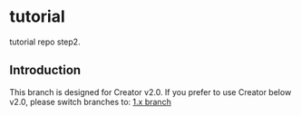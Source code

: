 # tutorial
tutorial repo step2.  

## Introduction 
This branch is designed for Creator v2.0.
If you prefer to use Creator below v2.0, please switch branches to: [1.x branch](https://github.com/cocos-creator/tutorial-duang-sheep/tree/a193f1ce2f2fb38a601912e0cc5714d4c7550b37)
